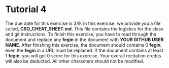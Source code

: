 Tutorial 4
==========
The due date for this exercise is 3/9. In this exercise, we provide you a file called, **CSO\_CHEAT\_SHEET.md**. This file contains the logistics for the class and git instructions. To finish this exercise, you have to read through the document and replace any **fegin** in the document with **YOUR GITHUB USER NAME**. After finishing this exercise, the document should contains 0 **fegin**, even the **fegin** in a URL must be replaced. If the document contains at least 1 **fegin**, you will get 0 score for this exercise. Your overall recitation credits will also be deducted. All other characters should not be modified. 
